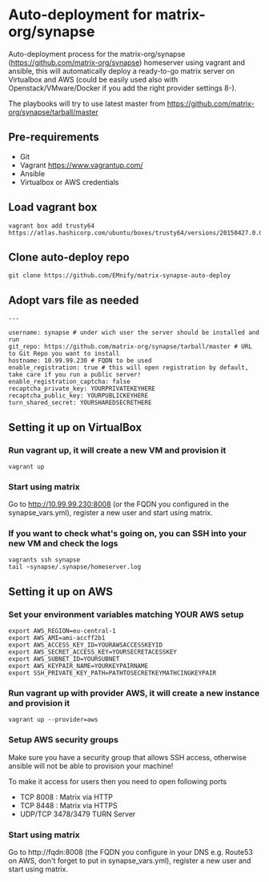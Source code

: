 # Auto-deployment for matrix-org/synapse
Auto-deployment process for the matrix-org/synapse (https://github.com/matrix-org/synapse) homeserver using vagrant and ansible, this will automatically deploy a ready-to-go matrix server on Virtualbox and AWS (could be easily used also with Openstack/VMware/Docker if you add the right provider settings 8-).

The playbooks will try to use latest master from https://github.com/matrix-org/synapse/tarball/master

## Pre-requirements 
* Git
* Vagrant https://www.vagrantup.com/
* Ansible
* Virtualbox or AWS credentials

## Load vagrant box

    vagrant box add trusty64 https://atlas.hashicorp.com/ubuntu/boxes/trusty64/versions/20150427.0.0/providers/virtualbox.box

## Clone auto-deploy repo

    git clone https://github.com/EMnify/matrix-synapse-auto-deploy

## Adopt vars file as needed

    ---

    username: synapse # under wich user the server should be installed and run
    git_repo: https://github.com/matrix-org/synapse/tarball/master # URL to Git Repo you want to install
    hostname: 10.99.99.230 # FQDN to be used
    enable_registration: true # this will open registration by default, take care if you run a public server!
    enable_registration_captcha: false
    recaptcha_private_key: YOURPRIVATEKEYHERE
    recaptcha_public_key: YOURPUBLICKEYHERE
    turn_shared_secret: YOURSHAREDSECRETHERE

## Setting it up on VirtualBox

### Run vagrant up, it will create a new VM and provision it

    vagrant up

### Start using matrix

Go to http://10.99.99.230:8008 (or the FQDN you configured in the synapse_vars.yml), register a new user and start using matrix.

### If you want to check what's going on, you can SSH into your new VM and check the logs

    vagrants ssh synapse
    tail ~synapse/.synapse/homeserver.log

## Setting it up on AWS

### Set your environment variables matching YOUR AWS setup

    export AWS_REGION=eu-central-1
    export AWS_AMI=ami-accff2b1
    export AWS_ACCESS_KEY_ID=YOURAWSACCESSKEYID
    export AWS_SECRET_ACCESS_KEY=YOURSECRETACESSKEY
    export AWS_SUBNET_ID=YOURSUBNET
    export AWS_KEYPAIR_NAME=YOURKEYPAIRNAME
    export SSH_PRIVATE_KEY_PATH=PATHTOSECRETKEYMATHCINGKEYPAIR

### Run vagrant up with provider AWS, it will create a new instance and provision it

    vagrant up --provider=aws

### Setup AWS security groups

Make sure you have a security group that allows SSH access, otherwise ansible will not be able to provision your machine!

To make it access for users then you need to open following ports

* TCP 8008 : Matrix via HTTP
* TCP 8448 : Matrix via HTTPS
* UDP/TCP 3478/3479 TURN Server

### Start using matrix

Go to http://fqdn:8008 (the FQDN you configure in your DNS e.g. Route53 on AWS, don't forget to put in synapse_vars.yml), register a new user and start using matrix.
